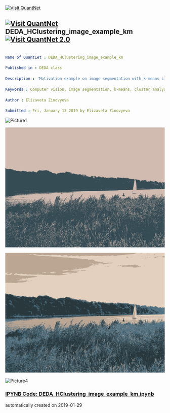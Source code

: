 [<img src="https://github.com/QuantLet/Styleguide-and-FAQ/blob/master/pictures/banner.png" width="888" alt="Visit QuantNet">](http://quantlet.de/)

## [<img src="https://github.com/QuantLet/Styleguide-and-FAQ/blob/master/pictures/qloqo.png" alt="Visit QuantNet">](http://quantlet.de/) **DEDA_HClustering_image_example_km** [<img src="https://github.com/QuantLet/Styleguide-and-FAQ/blob/master/pictures/QN2.png" width="60" alt="Visit QuantNet 2.0">](http://quantlet.de/)

```yaml

Name of QuantLet : DEDA_HClustering_image_example_km

Published in : DEDA class

Description : 'Motivation example on image segmentation with k-means clustering'

Keywords : Computer vision, image segmentation, k-means, cluster analysis

Author : Elizaveta Zinovyeva

Submitted : Fri, January 13 2019 by Elizaveta Zinovyeva

```

![Picture1](image_segm_k=12.png)

![Picture2](image_segm_k=2.png)

![Picture3](image_segm_k=4.png)

![Picture4](image_segm_k=8.png)

### [IPYNB Code: DEDA_HClustering_image_example_km.ipynb](DEDA_HClustering_image_example_km.ipynb)


automatically created on 2019-01-29
